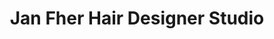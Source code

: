 ---
title: "Jan Fher Hair Designer Studio"
url: /mesquite/jan-fher-hair-designer-studio/
shop: hairdresser
---
